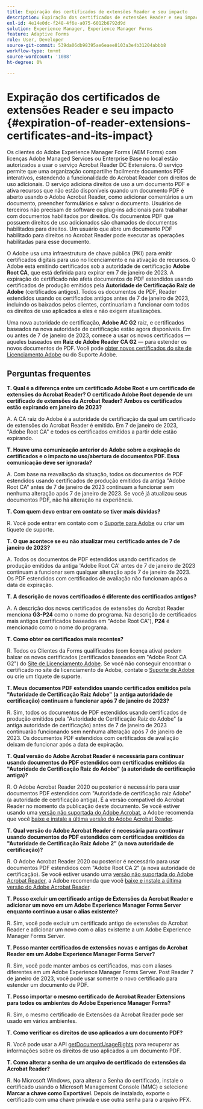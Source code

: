 ```yaml
---
title: Expiração dos certificados de extensões Reader e seu impacto
description: Expiração dos certificados de extensões Reader e seu impacto
exl-id: 4e14e0dc-f248-4f6e-a075-6012b6792d9d
solution: Experience Manager, Experience Manager Forms
feature: Adaptive Forms
role: User, Developer
source-git-commit: 539da06db98395ae6eaee8103a3e4b31204abbb8
workflow-type: tm+mt
source-wordcount: '1088'
ht-degree: 0%

---
```



# Expiração dos certificados de extensões Reader e seu impacto {#expiration-of-reader-extensions-certificates-and-its-impact}

Os clientes do Adobe Experience Manager Forms (AEM Forms) com licenças Adobe Managed Services ou Enterprise Base no local estão autorizados a usar o serviço Acrobat Reader DC Extensions. O serviço permite que uma organização compartilhe facilmente documentos PDF interativos, estendendo a funcionalidade do Acrobat Reader com direitos de uso adicionais. O serviço adiciona direitos de uso a um documento PDF e ativa recursos que não estão disponíveis quando um documento PDF é aberto usando o Adobe Acrobat Reader, como adicionar comentários a um documento, preencher formulários e salvar o documento. Usuários de terceiros não precisam de software ou plug-ins adicionais para trabalhar com documentos habilitados por direitos. Os documentos PDF que possuem direitos de uso adicionados são chamados de documentos habilitados para direitos. Um usuário que abre um documento PDF habilitado para direitos no Acrobat Reader pode executar as operações habilitadas para esse documento.

O Adobe usa uma infraestrutura de chave pública (PKI) para emitir certificados digitais para uso no licenciamento e na ativação de recursos. O Adobe está emitindo certificados sob a autoridade de certificação **Adobe Root CA**, que está definida para expirar em 7 de janeiro de 2023. A expiração do certificado não afeta documentos de PDF estendidos usando certificados de produção emitidos pela **Autoridade de Certificação Raiz de Adobe** (certificados antigos). Todos os documentos de PDF, Reader estendidos usando os certificados antigos antes de 7 de janeiro de 2023, incluindo os baixados pelos clientes, continuariam a funcionar com todos os direitos de uso aplicados a eles e não exigem atualizações.

Uma nova autoridade de certificação, **Adobe AC G2** raiz, e certificados baseados na nova autoridade de certificação estão agora disponíveis. Em ou antes de 7 de janeiro de 2023, comece a usar os novos certificados — aqueles baseados em **Raiz de Adobe Reader CA G2** — para estender os novos documentos de PDF.  Você pode [obter novos certificados do site de Licenciamento Adobe](https://licensing.adobe.com/) ou do Suporte Adobe.

## Perguntas frequentes

**T. Qual é a diferença entre um certificado Adobe Root e um certificado de extensões do Acrobat Reader? O certificado Adobe Root depende de um certificado de extensões da Acrobat Reader? Ambos os certificados estão expirando em janeiro de 2023?**

A. A CA raiz do Adobe é a autoridade de certificação da qual um certificado de extensões do Acrobat Reader é emitido. Em 7 de janeiro de 2023, &quot;Adobe Root CA&quot; e todos os certificados emitidos a partir dele estão expirando.

**T. Houve uma comunicação anterior do Adobe sobre a expiração de certificados e o impacto no uso/abertura de documentos PDF. Essa comunicação deve ser ignorada?**

A. Com base na reavaliação da situação, todos os documentos de PDF estendidos usando certificados de produção emitidos da antiga &quot;Adobe Root CA&quot; antes de 7 de janeiro de 2023 continuam a funcionar sem nenhuma alteração após 7 de janeiro de 2023. Se você já atualizou seus documentos PDF, não há alteração na experiência.

**T. Com quem devo entrar em contato se tiver mais dúvidas?**

R. Você pode entrar em contato com o [Suporte para Adobe](https://experienceleague.adobe.com/pt-br?support-solution=Experience+Manager&lang=pt-BR#support) ou criar um tíquete de suporte.

**T. O que acontece se eu não atualizar meu certificado antes de 7 de janeiro de 2023?**

A. Todos os documentos de PDF estendidos usando certificados de produção emitidos da antiga &#39;Adobe Root CA&#39; antes de 7 de janeiro de 2023 continuam a funcionar sem qualquer alteração após 7 de janeiro de 2023. Os PDF estendidos com certificados de avaliação não funcionam após a data de expiração.

**T. A descrição de novos certificados é diferente dos certificados antigos?**

A. A descrição dos novos certificados de extensões do Acrobat Reader menciona **G3-P24** como o nome do programa. Na descrição de certificados mais antigos (certificados baseados em &quot;Adobe Root CA&quot;), **P24** é mencionado como o nome do programa.

**T. Como obter os certificados mais recentes?**

R. Todos os Clientes da Forms qualificados (com licença ativa) podem baixar os novos certificados (certificados baseados em &quot;Adobe Root CA G2&quot;) do [Site de Licenciamento Adobe](https://licensing.adobe.com/). Se você não conseguir encontrar o certificado no site de licenciamento de Adobe, contate o [Suporte de Adobe](https://experienceleague.adobe.com/pt-br?support-solution=Experience+Manager&lang=en#support) ou crie um tíquete de suporte.

**T. Meus documentos PDF estendidos usando certificados emitidos pela &quot;Autoridade de Certificação Raiz Adobe&quot; (a antiga autoridade de certificação) continuam a funcionar após 7 de janeiro de 2023?**

R. Sim, todos os documentos de PDF estendidos usando certificados de produção emitidos pela &quot;Autoridade de Certificação Raiz do Adobe&quot; (a antiga autoridade de certificação) antes de 7 de janeiro de 2023 continuarão funcionando sem nenhuma alteração após 7 de janeiro de 2023. Os documentos PDF estendidos com certificados de avaliação deixam de funcionar após a data de expiração.

**T. Qual versão do Adobe Acrobat Reader é necessária para continuar usando documentos do PDF estendidos com certificados emitidos da &quot;Autoridade de Certificação Raiz do Adobe&quot; (a autoridade de certificação antiga)?**

R. O Adobe Acrobat Reader 2020 ou posterior é necessário para usar documentos PDF estendidos com &quot;Autoridade de certificação raiz Adobe&quot; (a autoridade de certificação antiga). É a versão compatível do Acrobat Reader no momento da publicação deste documento. Se você estiver usando uma [versão não suportada do Adobe Acrobat](https://helpx.adobe.com/br/support/programs/eol-matrix.html), a Adobe recomenda que você [baixe e instale a última versão do Adobe Acrobat Reader](https://get.adobe.com/reader/).

**T. Qual versão do Adobe Acrobat Reader é necessária para continuar usando documentos do PDF estendidos com certificados emitidos da &quot;Autoridade de Certificação Raiz Adobe 2&quot; (a nova autoridade de certificação)?**

R. O Adobe Acrobat Reader 2020 ou posterior é necessário para usar documentos PDF estendidos com &quot;Adobe Root CA 2&quot; (a nova autoridade de certificação). Se você estiver usando uma [versão não suportada do Adobe Acrobat Reader](https://helpx.adobe.com/br/support/programs/eol-matrix.html), a Adobe recomenda que você [baixe e instale a última versão do Adobe Acrobat Reader](https://get.adobe.com/reader/).

**T. Posso excluir um certificado antigo de Extensões da Acrobat Reader e adicionar um novo em um Adobe Experience Manager Forms Server enquanto continuo a usar o alias existente?**

R. Sim, você pode excluir um certificado antigo de extensões da Acrobat Reader e adicionar um novo com o alias existente a um Adobe Experience Manager Forms Server.

**T. Posso manter certificados de extensões novas e antigas do Acrobat Reader em um Adobe Experience Manager Forms Server?**

R. Sim, você pode manter ambos os certificados, mas com aliases diferentes em um Adobe Experience Manager Forms Server. Post Reader 7 de janeiro de 2023, você pode usar somente o novo certificado para estender um documento de PDF.

**T. Posso importar o mesmo certificado de Acrobat Reader Extensions para todos os ambientes do Adobe Experience Manager Forms?**

R. Sim, o mesmo certificado de Extensões da Acrobat Reader pode ser usado em vários ambientes.

**T. Como verificar os direitos de uso aplicados a um documento PDF?**

R. Você pode usar a API [getDocumentUsageRights](https://experienceleague.adobe.com/docs/experience-manager-65/forms/developer-reference/programming-aem-forms-jee/java-api-quick-start-code-examples/acrobat-reader-dc-extensions-service.html?lang=pt-BR#quick-start-soap-mode-retrieving-credential-information-using-the-java-api) para recuperar as informações sobre os direitos de uso aplicados a um documento PDF.

**T. Como alterar a senha de um arquivo de certificado de extensões da Acrobat Reader?**

R. No Microsoft Windows, para alterar a Senha do certificado, instale o certificado usando o Microsoft Management Console (MMC) e selecione **Marcar a chave como Exportável**. Depois de instalado, exporte o certificado com uma chave privada e use outra senha para o arquivo PFX.


<!-- 
## Applying the certificates {#obtaning-and-applying-the-certificates} 

You can choose one of the following paths to apply latest certificates:

* [Updating certificates for an AEM Forms on JEE environment](#Updating-and-Applying-certificates-for-an-AEM-Forms-on-JEE-environment) 
* [Updating certificates for an AEM Forms on OSGi environment](#Updating-and-applying-certificates-for-an-AEM-Forms-on-OSGi-environment)

>[!NOTE]
>
>The document uses the term certificates and credentials interchangeably.

### Pre-requisites {#Pre-requisites}

Updating the certificates requires using actions available on AEM Forms administrator console and Reader Extension APIs provided by AEM Forms. The document is intended for users and administrators with knowledge of using Adobe Experience Manger Forms APIs. Before you start, ensure that: 

* the user has administrator rights on underlying AEM Forms environment. 
* the user has setup the [development environment](https://experienceleague.adobe.com/docs/experience-manager-65/developing/devtools/howto-projects-eclipse.html?lang=pt-BR) and has access to it.
* [obtain the certificates](#obtain-the-certificates).


### Obtain the certificates {#obtain-the-certificates}

The Rights credential is delivered as a digital certificate that contains the public key, the private key, and the password used to access the credential.

If your organization purchases a production version of Reader Extensions, the production Rights credential is delivered by Adobe Licensing Website (LWS). A production Rights credential is unique to your organization and can enable the specific usage rights that you require.

If you obtained Reader Extensions through a partner or software provider who integrated Reader Extensions into their software, the Rights credential is provided to you by that partner who, in turn, receives this credential from Adobe.

>[!NOTE]
>
>The Rights credential cannot be used for typical document signing or assertion of identity. For these applications, you can use a self-sign certificate or acquire an identity certificate from a Certificate Authority (CA).

The following types of Rights credentials are available:

**Customer Evaluation**: A credential with a short validity period that is provided to customers who want to evaluate Reader Extensions. Usage rights applied to documents using this credential expire when the credential expires. This type of credential is valid only for two to three months.

**Production**: A credential with a long validity period that is provided to customers who purchased the full product. Production credentials are unique to each customer but can be installed on multiple systems.

If you have already used certificates to reader extend PDF files, download a production certificate from [Adobe Licensing Website (LWS)](https://licensing.adobe.com/).

### Applying certificates for an AEM Forms on JEE environment {#Updating-and-Applying-certificates-for-an-AEM-Forms-on-JEE-environment} 

Applying new certificates on AEM Forms on JEE stack requires importing new credentials and applying usage rights. You can use admin console to import credentials and AEM Forms Reader Extension APIs to apply usage rights. 

#### Import and configure credentials 

You can use the Trust Store Management pages to import a new credential. The Trust Store may contain more than one Reader Extensions credential. Designate one of those credentials as the default Reader Extensions credential. The default credential is used when a Workbench user is unable to determine which credential to use during process creation. These rules apply to default credentials:

* If you import a Reader Extensions credential and the Trust Store contains no other Reader Extensions credentials, it is set as the default.
* If you import a Reader Extensions credential with the Default option selected, the default type is removed from an existing default credential. The imported credential becomes the default.
* You cannot delete a default Reader Extensions credential. To delete the default credential, first set another credential as the default. An exception to this rule is that if there is only one credential, you can delete it even though it is the default.
* You cannot update a default Reader Extensions credential.

To import the credentials: 

1. In administration console, click Settings > Trust Store Management > Local Credentials.
1. Click Import and, under Trust Store Type, select Acrobat Reader DC extensions Credential.
1. (Optional) To indicate that this credential is the default credential to use with Acrobat Reader DC extensions, select Default.
1. In the Alias box, type an identifier for the credential. This identifier is used as the display name for the credential in Acrobat Reader DC extensions. This alias is also used to access the credential programmatically using the AEM forms SDK.
1. Click Choose File to locate the credential, type the password of the credential, and then click OK.

If the error message "Failed to import credential due to either incorrect file format, or incorrect password" appears, verify that the password is valid.

You can also import and delete credentials programmatically. (See [Programming with AEM forms](../../developing/credentials.md).)

<!-- ### Remove usage rights from existing rights-enabled PDF documents

Remove usage rights from existing rights-enabled PDF documents before applying usage rights with latest credentials. AEM Forms on JEE provides APIs to remove usage rights. For detailed instructions, see [Removing Usage Rights from PDF Documents](../../developing/assigning-usage-rights.md#removing-usage-rights-from-pdf-documents).

To remove usage rights for AEM Forms on JEE processes developed in Workbench, see [Workbench Help](https://helpx.adobe.com/content/dam/help/en/experience-manager/6-5/forms/pdf/WorkbenchHelp.pdf). 

#### Apply the usage rights to PDF documents 

After importing new credentials, you can apply usage rights to PDF documents using the Acrobat Reader DC extensions Java Client API and web service.  For details, see [Applying Usage Rights to PDF Documents](../../developing/assigning-usage-rights.md#applying-usage-rights-to-pdf-documents). 


### Applying certificates for an AEM Forms on OSGi environment {#Updating-and-applying-certificates-for-an-AEM-Forms-on-OSGi-environment}

Applying new certificates on AEM Forms on OSGi stack requires importing new credentials and applying usage rights. You can use admin console to import credentials and AEM Forms Reader Extension APIs to apply usage rights. 

#### Import credentials {#Import-credentials}

In an AEM Forms on OSGi environment, a Reader Extension credential is associated with fd-service user. Before adding credentials for fd-user key store, perform the following steps to create a key store: 

1. Log in to your AEM Author instance as an Administrator.
1. Go to **[!UICONTROL Tools]**> **[!UICONTROL Security]**>**[!UICONTROL Users]**.
1. Scroll down the list of users until you find fd-service user account.
1. Click **[!UICONTROL fd-service]** user.
1. Click keystore tab.
1. Click **[!UICONTROL Create KeyStore]**.
1. Set the KeyStore Access Password and save your settings to create the KeyStore password.

After creating the key-store, add credentials to fd-service user. The following video explains the steps: 

>[!VIDEO](https://images-tv.adobe.com/mpcv3/5577/8db8e554-f04b-4fae-8108-b9b5e0eb03ad_1627925794.854x480at800_h264.mp4)

The following command list the details of the pfx file. Before running the command, navigate to the directory that contains the .pfx file.

`keytool -v -list -storetype pkcs12 -keystore [name of your .pfx file]`

For example, keytool -v -list -storetype pkcs12 -keystore 1005566.pfx where 1005566.pfx is the name of my pfx file

<!-- ### Remove usage rights from existing rights-enabled PDF documents

Remove usage rights from existing rights-enabled PDF documents before applying usage rights with latest credentials. You can remove the usage rights for a document by invoking the removeUsageRights API from within the docAssuranceServiceAPI. For detailed information, see [Remove Usage Rights](/help/forms/using/aem-document-services-programmatically.md#removing-usage-rights) document.

#### Apply the usage rights to PDF documents 

To apply usage rights in an AEM Forms on OSGi environment, Create custom OSGi service to usage rights to the documents. You can also create a servlet with a POST method to return the reader extended PDF to the user. For detailed instructions, see [Applying Reader Extensions](https://experienceleague.adobe.com/docs/experience-manager-learn/forms/document-services/apply-reader-extension-rights-to-pdf.html?lang=pt-BR).  -->
